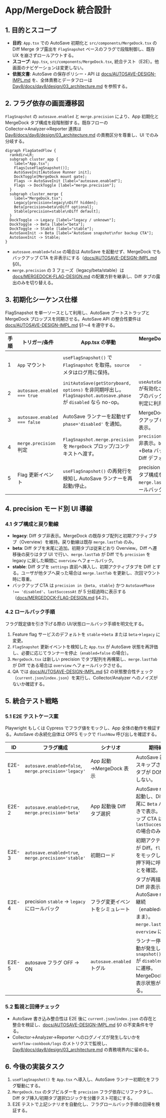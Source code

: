 # App/MergeDock 統合設計

## 1. 目的とスコープ
- **目的**: `App.tsx` での AutoSave 初期化と `src/components/MergeDock.tsx` の Diff Merge タブ露出を `FlagSnapshot` ベースのフラグで段階制御し、既存 UX を崩さずロールアウトする。
- **スコープ**: `App.tsx`, `src/components/MergeDock.tsx`, 統合テスト（E2E）。他画面のナビゲーションは変更しない。
- **依拠文書**: AutoSave の保存ポリシー・API は [docs/AUTOSAVE-DESIGN-IMPL.md](../AUTOSAVE-DESIGN-IMPL.md) を、全体責務とデータフローは [Day8/docs/day8/design/03_architecture.md](../../Day8/docs/day8/design/03_architecture.md) を参照する。

## 2. フラグ依存の画面遷移図
`FlagSnapshot` の `autosave.enabled` と `merge.precision` により、App 初期化と MergeDock タブ構成を段階制御する。既存フローの Collector→Analyzer→Reporter 連携は [Day8/docs/day8/design/03_architecture.md](../../Day8/docs/day8/design/03_architecture.md) の責務区分を尊重し、UI でのみ分岐する。

```mermaid
digraph FlagGatedFlow {
  rankdir=LR;
  subgraph cluster_app {
    label="App.tsx";
    Flags[useFlagSnapshot()];
    AutoSaveInit[AutoSave Runner init];
    DockToggle[MergeDock mount gate];
    Flags -> AutoSaveInit [label="autosave.enabled"];
    Flags -> DockToggle [label="merge.precision"];
  }
  subgraph cluster_merge {
    label="MergeDock.tsx";
    Legacy[precision=legacy\nDiff hidden];
    Beta[precision=beta\nDiff optional];
    Stable[precision=stable\nDiff default];
  }
  DockToggle -> Legacy [label="legacy / unknown"];
  DockToggle -> Beta [label="beta"];
  DockToggle -> Stable [label="stable"];
  AutoSaveInit -> Beta [label="AutoSave snapshot\nfor backup CTA"];
  AutoSaveInit -> Stable;
}
```

- `autosave.enabled=false` の場合は AutoSave を起動せず、MergeDock でもバックアップ CTA を非表示にする（[docs/AUTOSAVE-DESIGN-IMPL.md](../AUTOSAVE-DESIGN-IMPL.md) §0)。
- `merge.precision` の 3 フェーズ（legacy/beta/stable）は [docs/MERGEDOCK-FLAG-DESIGN.md](../MERGEDOCK-FLAG-DESIGN.md) の配置方針を継承し、Diff タブの露出のみを切り替える。

## 3. 初期化シーケンス仕様
FlagSnapshot を単一ソースとして利用し、AutoSave ブートストラップと MergeDock プロップスを同期させる。AutoSave API の整合性要件は [docs/AUTOSAVE-DESIGN-IMPL.md](../AUTOSAVE-DESIGN-IMPL.md) §1〜4 を遵守する。

| 手順 | トリガー/条件 | App.tsx の挙動 | MergeDock.tsx への影響 | 備考 |
| --- | --- | --- | --- | --- |
| 1 | `App` マウント | `useFlagSnapshot()` で `FlagSnapshot` を取得。`source` メタはログ用に保持。 | - | `docs/design/config-flags.md` の優先順位 (env→localStorage→default) を踏襲。 |
| 2 | `autosave.enabled === true` | `initAutoSave(getStoryboard, options)` を非同期呼出し。`FlagSnapshot.autosave.phase` が `disabled` なら no-op。 | `useAutoSaveSnapshot()` が有効化され、Diff タブのバックアップ CTA 判定に利用。 | AutoSave のデバウンス・容量制約は [docs/AUTOSAVE-DESIGN-IMPL.md](../AUTOSAVE-DESIGN-IMPL.md) §1.1。 |
| 3 | `autosave.enabled === false` | AutoSave ランナーを起動せず `phase='disabled'` を通知。 | MergeDock 側のバックアップ CTA は常に非表示。 | Collector/Analyzer への副作用を発生させない。 |
| 4 | `merge.precision` 判定 | `FlagSnapshot.merge.precision` を `MergeDock` プロップ/コンテキストへ渡す。 | `precision=legacy`: Diff 非表示。`beta`: 末尾追加+Beta バッジ。`stable`: Diff デフォルト選択。 | タブ配列は [docs/MERGEDOCK-FLAG-DESIGN.md](../MERGEDOCK-FLAG-DESIGN.md) §3, §6 の擬似コード通り再構成。 |
| 5 | Flag 更新イベント | `useFlagSnapshot()` の再発行を検知し AutoSave ランナーを再起動/停止。 | precision 変更に応じてタブ構成を再評価し、`merge.lastTab` のフォールバックを適用。 | ロールアウト/ロールバック時の整合性を保証。 |

## 4. precision モード別 UI 導線
### 4.1 タブ構成と戻り動線
- **legacy**: Diff タブ非表示。MergeDock の既存タブ配列と初期アクティブタブ（Overview）を維持。戻り動線は既存 `merge.lastTab` のみ。
- **beta**: Diff タブを末尾に追加。初期タブは従来どおり Overview。Diff へ遷移後の戻りはタブ UI で行い、`merge.lastTab` が Diff でも `precision` を legacy に戻した瞬間に `overview` へフォールバック。
- **stable**: Diff タブを `settings` 直前へ挿入し、初期アクティブタブを Diff とする。ユーザが他タブへ戻った場合は `merge.lastTab` を更新し、次回マウント時に尊重。
- バックアップ CTA は `precision in {beta, stable}` かつ `AutoSavePhase !== 'disabled'`、`lastSuccessAt` が 5 分超過時に表示する（[docs/MERGEDOCK-FLAG-DESIGN.md](../MERGEDOCK-FLAG-DESIGN.md) §4.2）。

### 4.2 ロールバック手順
フラグ既定値を引き下げる際の UI/状態ロールバック手順を明文化する。
1. Feature flag サービスのデフォルトを `stable`→`beta` または `beta`→`legacy` に変更。
2. `FlagSnapshot` 更新イベントを検知した `App.tsx` が AutoSave 状態を再評価し、必要に応じてランナーを停止（`enabled=false` の場合）。
3. `MergeDock.tsx` は新しい precision でタブ配列を再構築し、`merge.lastTab` が Diff である場合は `overview` へフォールバックさせる。
4. QA では [docs/AUTOSAVE-DESIGN-IMPL.md](../AUTOSAVE-DESIGN-IMPL.md) §2 の状態整合性チェック（`current.json`/`index.json`）を実行し、Collector/Analyzer へのノイズがないか確認する。

## 5. 統合テスト戦略
### 5.1 E2E テストケース案
Playwright もしくは Cypress でフラグ値をモックし、App 全体の動作を検証する。AutoSave の永続化自体は OPFS モックで `flushNow` 呼び出しを確認する。

| ID | フラグ構成 | シナリオ | 期待結果 |
| --- | --- | --- | --- |
| E2E-1 | `autosave.enabled=false`, `merge.precision='legacy'` | App 起動→MergeDock 表示 | AutoSave 初期化がスキップされ、Diff タブが DOM に存在しない。 |
| E2E-2 | `autosave.enabled=true`, `merge.precision='beta'` | App 起動後 Diff タブ選択 | AutoSave runner が起動し、Diff タブ末尾に `Beta` バッジ付きで表示。バックアップ CTA は `lastSuccessAt>5min` の場合のみ露出。 |
| E2E-3 | `autosave.enabled=true`, `merge.precision='stable'` | 初期ロード | 初期アクティブタブが Diff。`flushNow()` をモックして CTA 押下時に呼ばれることを確認。 |
| E2E-4 | precision `stable` → `legacy` にロールバック | フラグ変更イベントをシミュレート | タブが再描画され Diff 非表示、AutoSave runner は継続（enabled=true のまま）。`merge.lastTab` が `overview` に戻る。 |
| E2E-5 | autosave フラグ OFF → ON | `autosave.enabled` トグル | ランナー停止→再起動が発生し、`snapshot().phase` が `disabled`→`idle` に遷移。MergeDock CTA の表示状態が同期する。 |

### 5.2 監視と回帰チェック
- AutoSave 書き込み整合性は E2E 後に `current.json`/`index.json` の存在と整合を検証し、[docs/AUTOSAVE-DESIGN-IMPL.md](../AUTOSAVE-DESIGN-IMPL.md) §0 の不変条件を守る。
- Collector→Analyzer→Reporter へのログノイズが発生しないかを `workflow-cookbook/logs` のメトリクスで監視し、[Day8/docs/day8/design/03_architecture.md](../../Day8/docs/day8/design/03_architecture.md) の責務境界内に留める。

## 6. 今後の実装タスク
1. `useFlagSnapshot()` を `App.tsx` へ導入し、AutoSave ランナー初期化をフラグ駆動にする。
2. `MergeDock.tsx` のタブビルダーを `precision` フラグ依存にリファクタし、Diff タブ挿入/初期タブ選択ロジックを分離テスト可能にする。
3. E2E テストで上記シナリオを自動化し、フラグロールバック手順の回帰を検証する。

